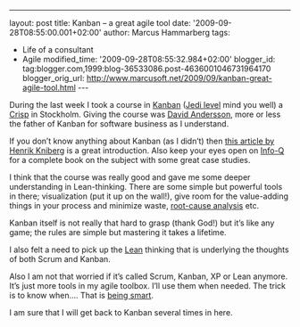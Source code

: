 ---
layout: post
title: Kanban – a great agile tool
date: '2009-09-28T08:55:00.001+02:00'
author: Marcus Hammarberg
tags:
  - Life of a consultant
  - Agile
modified_time: '2009-09-28T08:55:32.984+02:00'
blogger_id: tag:blogger.com,1999:blog-36533086.post-4636001046731964170
blogger_orig_url: http://www.marcusoft.net/2009/09/kanban-great-agile-tool.html ---

During the last week I took a course in
<a href="http://en.wikipedia.org/wiki/Kanban" target="_blank">Kanban</a>
(<a href="http://crisp.se/kanbanjedi" target="_blank">Jedi level</a>
mind you well) a
<a href="http://www.crisp.se/" target="_blank">Crisp</a> in Stockholm.
Giving the course was
<a href="http://www.agilemanagement.net/" target="_blank">David
Andersson</a>, more or less the father of Kanban for software business
as I understand.

If you don’t know anything about Kanban (as I didn’t) then
<a href="http://www.crisp.se/henrik.kniberg/Kanban-vs-Scrum.pdf"
target="_blank">this article by Henrik Kniberg</a> is a great
introduction. Also keep your eyes open on
<a href="http://www.infoq.com/" target="_blank">Info-Q</a> for a
complete book on the subject with some great case studies.

I think that the course was really good and gave me some deeper
understanding in Lean-thinking. There are some simple but powerful tools
in there; visualization (put it up on the wall!), give room for the
value-adding things in your process and minimize waste,
<a href="http://en.wikipedia.org/wiki/Root_cause_analysis"
target="_blank">root-cause analysis</a> etc.

Kanban itself is not really that hard to grasp (thank God!) but it’s
like any game; the rules are simple but mastering it takes a lifetime.

I also felt a need to pick up the
<a href="http://sv.wikipedia.org/wiki/Lean_production"
target="_blank">Lean</a> thinking that is underlying the thoughts of
both Scrum and Kanban.

Also I am not that worried if it’s called Scrum, Kanban, XP or Lean
anymore. It’s just more tools in my agile toolbox. I’ll use them when
needed. The trick is to know when…. That is <a
href="http://blog.avegagroup.se/Elevate/archive/2009/09/17/be-smart-med-ivar-jacobson.aspx"
target="_blank">being smart</a>.

I am sure that I will get back to Kanban several times in here.
